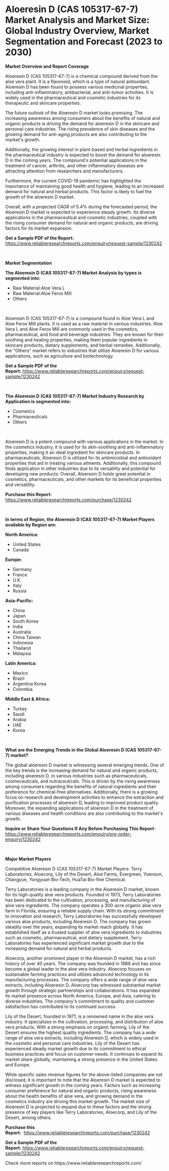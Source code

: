 <p><h1>Aloeresin D (CAS 105317-67-7) Market Analysis and Market Size: Global Industry Overview, Market Segmentation and Forecast (2023 to 2030)</h1></p><p><strong>Market Overview and Report Coverage</strong></p>
<p><p>Aloeresin D (CAS 105317-67-7) is a chemical compound derived from the aloe vera plant. It is a flavonoid, which is a type of natural antioxidant. Aloeresin D has been found to possess various medicinal properties, including anti-inflammatory, antibacterial, and anti-tumor activities. It is widely used in the pharmaceutical and cosmetic industries for its therapeutic and skincare properties.</p><p>The future outlook of the Aloeresin D market looks promising. The increasing awareness among consumers about the benefits of natural and organic products is driving the demand for aloeresin D in the skincare and personal care industries. The rising prevalence of skin diseases and the growing demand for anti-aging products are also contributing to the market's growth.</p><p>Additionally, the growing interest in plant-based and herbal ingredients in the pharmaceutical industry is expected to boost the demand for aloeresin D in the coming years. The compound's potential applications in the treatment of cancer, arthritis, and other inflammatory diseases are attracting attention from researchers and manufacturers.</p><p>Furthermore, the current COVID-19 pandemic has highlighted the importance of maintaining good health and hygiene, leading to an increased demand for natural and herbal products. This factor is likely to fuel the growth of the aloeresin D market.</p><p>Overall, with a projected CAGR of 5.4% during the forecasted period, the Aloeresin D market is expected to experience steady growth. Its diverse applications in the pharmaceutical and cosmetic industries, coupled with the rising consumer demand for natural and organic products, are driving factors for its market expansion.</p></p>
<p><strong>Get a Sample PDF of the Report:</strong> <a href="https://www.reliableresearchreports.com/enquiry/request-sample/1230242">https://www.reliableresearchreports.com/enquiry/request-sample/1230242</a></p>
<p>&nbsp;</p>
<p><strong>Market Segmentation</strong></p>
<p><strong>The Aloeresin D (CAS 105317-67-7) Market Analysis by types is segmented into:</strong></p>
<p><ul><li>Raw Material:Aloe Vera L</li><li>Raw Material:Aloe Ferox Mill</li><li>Others</li></ul></p>
<p>&nbsp;</p>
<p><p>Aloeresin D (CAS 105317-67-7) is a compound found in Aloe Vera L and Aloe Ferox Mill plants. It is used as a raw material in various industries. Aloe Vera L and Aloe Ferox Mill are commonly used in the cosmetics, pharmaceutical, and food and beverage industries. They are known for their soothing and healing properties, making them popular ingredients in skincare products, dietary supplements, and herbal remedies. Additionally, the "Others" market refers to industries that utilize Aloeresin D for various applications, such as agriculture and biotechnology.</p></p>
<p><strong>Get a Sample PDF of the Report:</strong>&nbsp;<a href="https://www.reliableresearchreports.com/enquiry/request-sample/1230242">https://www.reliableresearchreports.com/enquiry/request-sample/1230242</a></p>
<p>&nbsp;</p>
<p><strong>The Aloeresin D (CAS 105317-67-7) Market Industry Research by Application is segmented into:</strong></p>
<p><ul><li>Cosmetics</li><li>Pharmaceuticals</li><li>Others</li></ul></p>
<p>&nbsp;</p>
<p><p>Aloeresin D is a potent compound with various applications in the market. In the cosmetics industry, it is used for its skin-soothing and anti-inflammatory properties, making it an ideal ingredient for skincare products. In pharmaceuticals, Aloeresin D is utilized for its antimicrobial and antioxidant properties that aid in treating various ailments. Additionally, this compound finds application in other industries due to its versatility and potential for developing new products. Overall, Aloeresin D holds great potential in cosmetics, pharmaceuticals, and other markets for its beneficial properties and versatility.</p></p>
<p><strong>Purchase this Report:</strong>&nbsp; <a href="https://www.reliableresearchreports.com/purchase/1230242">https://www.reliableresearchreports.com/purchase/1230242</a></p>
<p>&nbsp;</p>
<p><strong>In terms of Region, the Aloeresin D (CAS 105317-67-7) Market Players available by Region are:</strong></p>
<p>
    <p> <strong> North America: </strong>
        <ul>
            <li>United States</li>
            <li>Canada</li>
        </ul>
        </p> 
    <p> <strong> Europe: </strong>
        <ul>
            <li>Germany</li>
            <li>France</li>
            <li>U.K.</li>
            <li>Italy</li>
            <li>Russia</li>
        </ul>
        </p> 
    <p> <strong> Asia-Pacific: </strong>
        <ul>
            <li>China</li>
            <li>Japan</li>
            <li>South Korea</li>
            <li>India</li>
            <li>Australia</li>
            <li>China Taiwan</li>
            <li>Indonesia</li>
            <li>Thailand</li>
            <li>Malaysia</li>
        </ul>
        </p> 
    <p> <strong> Latin America: </strong>
        <ul>
            <li>Mexico</li>
            <li>Brazil</li>
            <li>Argentina Korea</li>
            <li>Colombia</li>
        </ul>
        </p> 
    <p> <strong> Middle East & Africa: </strong>
        <ul>
            <li>Turkey</li>
            <li>Saudi</li>
            <li>Arabia</li>
            <li>UAE</li>
            <li>Korea</li>
        </ul>
    </p>
    </p>
<p>&nbsp;</p>
<p><strong>What are the Emerging Trends in the Global Aloeresin D (CAS 105317-67-7) market?</strong></p>
<p><p>The global aloeresin D market is witnessing several emerging trends. One of the key trends is the increasing demand for natural and organic products, including aloeresin D, in various industries such as pharmaceuticals, cosmeceuticals, and nutraceuticals. This is driven by the rising awareness among consumers regarding the benefits of natural ingredients and their preference for chemical-free alternatives. Additionally, there is a growing focus on research and development activities to enhance the extraction and purification processes of aloeresin D, leading to improved product quality. Moreover, the expanding applications of aloeresin D in the treatment of various diseases and health conditions are also contributing to the market's growth.</p></p>
<p><strong>Inquire or Share Your Questions If Any Before Purchasing This Report</strong>- <a href="https://www.reliableresearchreports.com/enquiry/pre-order-enquiry/1230242">https://www.reliableresearchreports.com/enquiry/pre-order-enquiry/1230242</a></p>
<p>&nbsp;</p>
<p><strong>Major Market Players</strong></p>
<p><p>Competitive Aloeresin D (CAS 105317-67-7) Market Players: Terry Laboratories, Aloecorp, Lily of the Desert, Aloe Farms, Evergreen, Yuensun, Changyue, Yongyuan Bio-Tech, HuaTai Bio-fine Chemical.</p><p>Terry Laboratories is a leading company in the Aloeresin D market, known for its high-quality aloe vera products. Founded in 1973, Terry Laboratories has been dedicated to the cultivation, processing, and manufacturing of aloe vera ingredients. The company operates a 300-acre organic aloe vera farm in Florida, ensuring a reliable supply chain. With its strong commitment to innovation and research, Terry Laboratories has successfully developed various aloe products, including Aloeresin D. The company has grown steadily over the years, expanding its market reach globally. It has established itself as a trusted supplier of aloe vera ingredients to industries such as cosmetic, pharmaceutical, and dietary supplement. Terry Laboratories has experienced significant market growth due to the increasing demand for natural and herbal products.</p><p>Aloecorp, another prominent player in the Aloeresin D market, has a rich history of over 40 years. The company was founded in 1988 and has since become a global leader in the aloe vera industry. Aloecorp focuses on sustainable farming practices and utilizes advanced technology in its manufacturing processes. The company offers a wide range of aloe vera extracts, including Aloeresin D. Aloecorp has witnessed substantial market growth through strategic partnerships and collaborations. It has expanded its market presence across North America, Europe, and Asia, catering to diverse industries. The company's commitment to quality and customer satisfaction has contributed to its continued success.</p><p>Lily of the Desert, founded in 1971, is a renowned name in the aloe vera industry. It specializes in the cultivation, processing, and distribution of aloe vera products. With a strong emphasis on organic farming, Lily of the Desert ensures the highest quality ingredients. The company has a wide range of aloe vera extracts, including Aloeresin D, which is widely used in the cosmetic and personal care industries. Lily of the Desert has experienced steady market growth due to its commitment to ethical business practices and focus on customer needs. It continues to expand its market share globally, maintaining a strong presence in the United States and Europe.</p><p>While specific sales revenue figures for the above-listed companies are not disclosed, it is important to note that the Aloeresin D market is expected to witness significant growth in the coming years. Factors such as increasing consumer preference for natural and organic products, rising awareness about the health benefits of aloe vera, and growing demand in the cosmetics industry are driving this market growth. The market size of Aloeresin D is projected to expand due to these factors and the strong presence of key players like Terry Laboratories, Aloecorp, and Lily of the Desert, among others.</p></p>
<p><strong>Purchase this Report:</strong>&nbsp;&nbsp;<a href="https://www.reliableresearchreports.com/purchase/1230242">https://www.reliableresearchreports.com/purchase/1230242</a></p>
<p></p>
<p><strong>Get a Sample PDF of the Report:</strong>&nbsp;<a href="https://www.reliableresearchreports.com/enquiry/request-sample/1230242">https://www.reliableresearchreports.com/enquiry/request-sample/1230242</a></p>
<p>Check more reports on https://www.reliableresearchreports.com/</p>